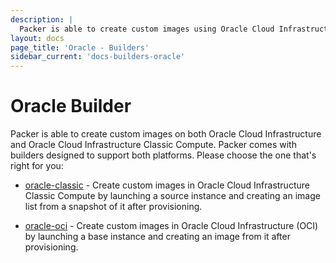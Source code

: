 ```yaml
---
description: |
  Packer is able to create custom images using Oracle Cloud Infrastructure.
layout: docs
page_title: 'Oracle - Builders'
sidebar_current: 'docs-builders-oracle'
---
```


# Oracle Builder

Packer is able to create custom images on both Oracle Cloud Infrastructure and
Oracle Cloud Infrastructure Classic Compute. Packer comes with builders
designed to support both platforms. Please choose the one that's right for you:

-   [oracle-classic](/docs/builders/oracle-classic.html) - Create custom images
    in Oracle Cloud Infrastructure Classic Compute by launching a source
    instance and creating an image list from a snapshot of it after
    provisioning.

-   [oracle-oci](/docs/builders/amazon-instance.html) - Create custom images in
    Oracle Cloud Infrastructure (OCI) by launching a base instance and creating
    an image from it after provisioning.
